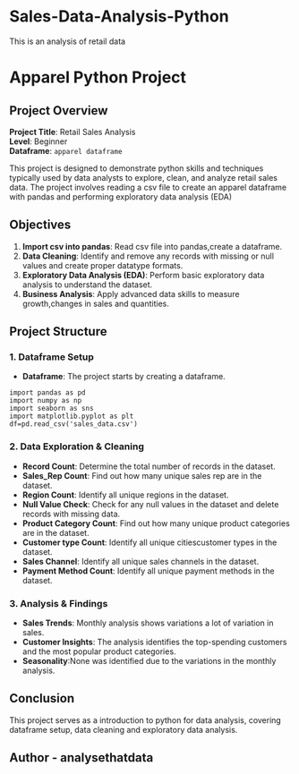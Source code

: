 # Sales-Data-Analysis-Python
This is an analysis of retail data
# Apparel Python Project

## Project Overview

**Project Title**: Retail Sales Analysis  
**Level**: Beginner  
**Dataframe**: `apparel dataframe`

This project is designed to demonstrate python skills and techniques typically used by data analysts to explore, clean, and analyze retail sales data. The project involves reading a csv file to create an apparel dataframe with pandas and performing exploratory data analysis (EDA)

## Objectives

1. **Import csv into pandas**: Read csv file into pandas,create a dataframe.
2. **Data Cleaning**: Identify and remove any records with missing or null values and create proper datatype formats.
3. **Exploratory Data Analysis (EDA)**: Perform basic exploratory data analysis to understand the dataset.
4. **Business Analysis**: Apply advanced data skills to measure growth,changes in sales and quantities.

## Project Structure

### 1. Dataframe Setup

- **Dataframe**: The project starts by creating a dataframe.


```
import pandas as pd
import numpy as np
import seaborn as sns
import matplotlib.pyplot as plt
df=pd.read_csv('sales_data.csv')
```

### 2. Data Exploration & Cleaning

- **Record Count**: Determine the total number of records in the dataset.
- **Sales_Rep Count**: Find out how many unique sales rep are in the dataset.
- **Region Count**: Identify all unique regions in the dataset.
- **Null Value Check**: Check for any null values in the dataset and delete records with missing data.
- **Product Category Count**: Find out how many unique product categories are in the dataset.
- **Customer type Count**: Identify all unique citiescustomer types in the dataset.
- **Sales Channel**: Identify all unique sales channels in the dataset.
- **Payment Method Count**: Identify all unique payment methods in the dataset.


### 3. Analysis & Findings

- **Sales Trends**: Monthly analysis shows variations a lot of variation in sales.
- **Customer Insights**: The analysis identifies the top-spending customers and the most popular product categories.
- **Seasonality**:None was identified due to the variations in the monthly analysis.


## Conclusion

This project serves as a introduction to python for data analysis, covering dataframe setup, data cleaning and exploratory data analysis. 

## Author - analysethatdata

